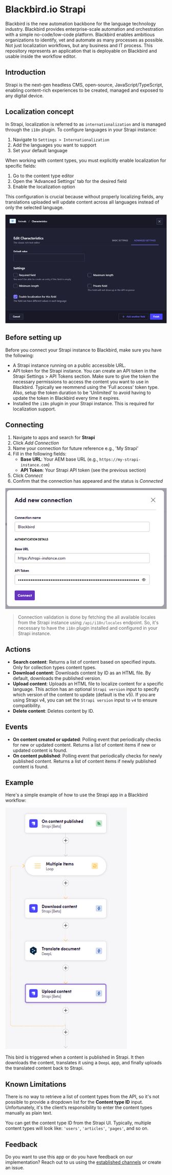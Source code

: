 # Blackbird.io Strapi

Blackbird is the new automation backbone for the language technology industry. Blackbird provides enterprise-scale automation and orchestration with a simple no-code/low-code platform. Blackbird enables ambitious organizations to identify, vet and automate as many processes as possible. Not just localization workflows, but any business and IT process. This repository represents an application that is deployable on Blackbird and usable inside the workflow editor.

## Introduction

<!-- begin docs -->

Strapi is the next-gen headless CMS, open-source, JavaScript/TypeScript, enabling content-rich experiences to be created, managed and exposed to any digital device.

## Localization concept

In Strapi, localization is referred to as `internationalization` and is managed through the `i18n` plugin. To configure languages in your Strapi instance:

1. Navigate to `Settings > Internationalization`
2. Add the languages you want to support
3. Set your default language

When working with content types, you must explicitly enable localization for specific fields:
1. Go to the content type editor
2. Open the 'Advanced Settings' tab for the desired field
3. Enable the localization option

This configuration is crucial because without properly localizing fields, any translations uploaded will update content across all languages instead of only the selected language.

![Strapi i18n settings](docs/images/localization_field.png)

## Before setting up

Before you connect your Strapi instance to Blackbird, make sure you have the following:

- A Strapi instance running on a public accessible URL. 
- API token for the Strapi instance. You can create an API token in the Strapi Settings > API Tokens section. Make sure to give the token the necessary permissions to access the content you want to use in Blackbird. Typically we reommend using the 'Full access' token type. Also, setup the token duration to be 'Unlimited' to avoid having to update the token in Blackbird every time it expires.
- Installed the `i18n` plugin in your Strapi instance. This is required for localization support.

## Connecting

1. Navigate to apps and search for **Strapi**
2. Click _Add Connection_
3. Name your connection for future reference e.g., 'My Strapi'
4. Fill in the following fields:
   - **Base URL**: Your AEM base URL (e.g., `https://my-strapi-instance.com`)
   - **API Token**: Your Strapi API token (see the previous section)
5. Click _Connect_
6. Confirm that the connection has appeared and the status is _Connected_

![connection](docs/images/connection.png)

> Connection validation is done by fetching the all available locales from the Strapi instance using `/api/i18n/locales` endpoint. So, it's necessary to have the `i18n` plugin installed and configured in your Strapi instance.

## Actions

- **Search content**: Returns a list of content based on specified inputs. Only for collection types content types.
- **Download content**: Downloads content by ID as an HTML file. By default, downloads the published version.
- **Upload content**: Uploads an HTML file to localize content for a specific language. This action has an optional `Strapi version` input to specify which version of the content to update (default is the v5). If you are using Strapi v4, you can set the `Strapi version` input to `v4` to ensure compatibility.
- **Delete content**: Deletes content by ID.

## Events

- **On content created or updated**: Polling event that periodically checks for new or updated content. Returns a list of content items if new or updated content is found.
- **On content published**: Polling event that periodically checks for newly published content. Returns a list of content items if newly published content is found.

## Example

Here's a simple example of how to use the Strapi app in a Blackbird workflow:

![example](docs/images/example.png)

This bird is triggered when a content is published in Strapi. It then downloads the content, translates it using a `DeepL` app, and finally uploads the translated content back to Strapi.

## Known Limitations

There is no way to retrieve a list of content types from the API, so it's not possible to provide a dropdown list for the **Content type ID** input. Unfortunately, it's the client’s responsibility to enter the content types manually as plain text.

You can get the content type ID from the Strapi UI. Typically, multiple content types will look like: `'users'`, `'articles'`, `'pages'`, and so on.

## Feedback

Do you want to use this app or do you have feedback on our implementation? Reach out to us using the [established channels](https://www.blackbird.io/) or create an issue.

<!-- end docs -->
